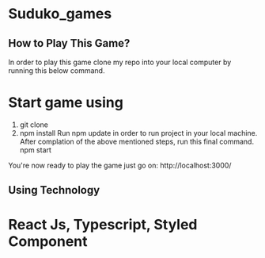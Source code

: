 # Suduko_games
## How to Play This Game?
In order to play this game clone my repo into your local computer by running this below command.
# Start game using 
1. git clone
2. npm install
Run npm update in order to run project in your local machine.
After complation of the above mentioned steps, run this final command.
npm start

You're now ready to play the game just go on:
http://localhost:3000/

## Using Technology
# React Js, Typescript, Styled Component

